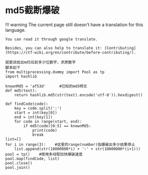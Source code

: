 # md5截断爆破
!!! warning
    The current page still doesn't have a translation for this language.

    You can read it through google translate.

    Besides, you can also help to translate it: [Contributing](https://ctf-wiki.org/en/contribute/before-contributing/). 



```plain
就是说给出md5后前多少位数字，求原数字
脚本如下
from multiprocessing.dummy import Pool as tp
import hashlib

knownMd5 = 'af53d'      #已知的md5明文
def md5(text):
    return hashlib.md5(str(text).encode('utf-8')).hexdigest()

def findCode(code):
    key = code.split(':')
    start = int(key[0])
    end = int(key[1])
    for code in range(start, end):
        if md5(code)[0:5] == knownMd5:
            print(code)
            break
list=[]
for i in range(3):    #这里的range(number)指爆破出多少结果停止
    list.append(str(10000000*i) + ':' + str(10000000*(i+1)))
pool = tp()    #使用多线程加快爆破速度
pool.map(findCode, list)
pool.close()
pool.join()
```




